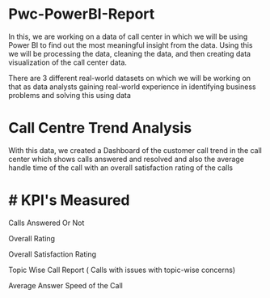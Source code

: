 # Pwc-PowerBI-Report

In this, we are working on a data of call center in which we will be using Power BI to find out the most meaningful insight from the data. 
Using this we will be processing the data, cleaning the data, and then creating data visualization of the call center data.

There are 3 different real-world datasets on which we will be working on that as data analysts gaining real-world experience in identifying business problems and solving this using data

# Call Centre Trend Analysis 

With this data, we created a Dashboard of the customer call trend in the call center which shows calls answered and resolved and also the average handle time of the call with an overall satisfaction rating of the calls 

# # KPI's Measured 

Calls Answered Or Not 

Overall Rating 

Overall Satisfaction Rating

Topic Wise Call Report ( Calls with issues with topic-wise concerns)

Average Answer Speed of the Call 

